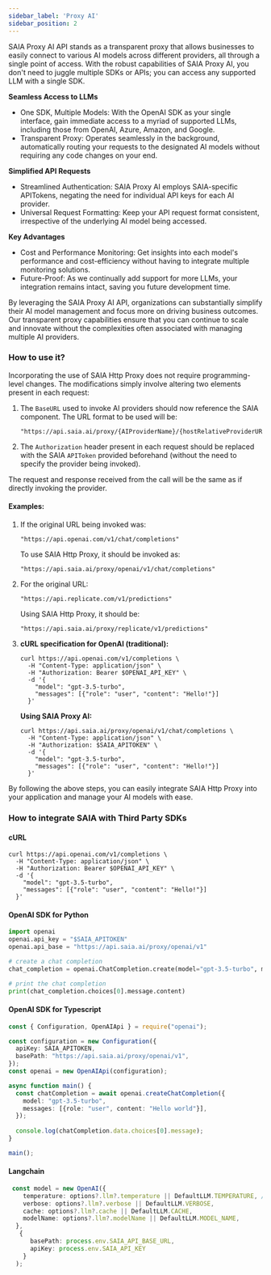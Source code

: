 ```yaml
---
sidebar_label: 'Proxy AI'
sidebar_position: 2
---
```



SAIA Proxy AI API stands as a transparent proxy that allows businesses to easily connect to various AI models across different providers, all through a single point of access. With the robust capabilities of SAIA Proxy AI, you don't need to juggle multiple SDKs or APIs; you can access any supported LLM with a single SDK.

**Seamless Access to LLMs**
- One SDK, Multiple Models: With the OpenAI SDK as your single interface, gain immediate access to a myriad of supported LLMs, including those from OpenAI, Azure, Amazon, and Google.
- Transparent Proxy: Operates seamlessly in the background, automatically routing your requests to the designated AI models without requiring any code changes on your end.

**Simplified API Requests**
- Streamlined Authentication: SAIA Proxy AI employs SAIA-specific APITokens, negating the need for individual API keys for each AI provider.
- Universal Request Formatting: Keep your API request format consistent, irrespective of the underlying AI model being accessed.

**Key Advantages**
- Cost and Performance Monitoring: Get insights into each model's performance and cost-efficiency without having to integrate multiple monitoring solutions.
- Future-Proof: As we continually add support for more LLMs, your integration remains intact, saving you future development time.

By leveraging the SAIA Proxy AI API, organizations can substantially simplify their AI model management and focus more on driving business outcomes. Our transparent proxy capabilities ensure that you can continue to scale and innovate without the complexities often associated with managing multiple AI providers.

### How to use it?

Incorporating the use of SAIA Http Proxy does not require programming-level changes. The modifications simply involve altering two elements present in each request:

1. The `BaseURL` used to invoke AI providers should now reference the SAIA component. The URL format to be used will be: 

    ```
    "https://api.saia.ai/proxy/{AIProviderName}/{hostRelativeProviderURL}"
    ```

2. The `Authorization` header present in each request should be replaced with the SAIA `APIToken` provided beforehand (without the need to specify the provider being invoked).

The request and response received from the call will be the same as if directly invoking the provider.

#### **Examples:**

1. If the original URL being invoked was:

    ```
    "https://api.openai.com/v1/chat/completions"
    ```

    To use SAIA Http Proxy, it should be invoked as:

    ```
    "https://api.saia.ai/proxy/openai/v1/chat/completions"
    ```

2. For the original URL:

    ```
    "https://api.replicate.com/v1/predictions"
    ```

    Using SAIA Http Proxy, it should be:

    ```
    "https://api.saia.ai/proxy/replicate/v1/predictions"
    ```

3. **cURL specification for OpenAI (traditional):**

    ```shell
    curl https://api.openai.com/v1/completions \
      -H "Content-Type: application/json" \
      -H "Authorization: Bearer $OPENAI_API_KEY" \
      -d '{
        "model": "gpt-3.5-turbo",
        "messages": [{"role": "user", "content": "Hello!"}]
      }'
    ```

   **Using SAIA Proxy AI:**

    ```shell
    curl https://api.saia.ai/proxy/openai/v1/chat/completions \
      -H "Content-Type: application/json" \
      -H "Authorization: $SAIA_APITOKEN" \
      -d '{
        "model": "gpt-3.5-turbo",
        "messages": [{"role": "user", "content": "Hello!"}]
      }'
    ``` 

By following the above steps, you can easily integrate SAIA Http Proxy into your application and manage your AI models with ease.


### How to integrate SAIA with Third Party SDKs

#### cURL
```curl
curl https://api.openai.com/v1/completions \
  -H "Content-Type: application/json" \
  -H "Authorization: Bearer $OPENAI_API_KEY" \
  -d '{
    "model": "gpt-3.5-turbo",
    "messages": [{"role": "user", "content": "Hello!"}]
  }'
```
    
#### OpenAI SDK for Python
```python
import openai
openai.api_key = "$SAIA_APITOKEN"
openai.api_base = "https://api.saia.ai/proxy/openai/v1"

# create a chat completion
chat_completion = openai.ChatCompletion.create(model="gpt-3.5-turbo", messages=[{"role": "user", "content": "Hello world"}])

# print the chat completion
print(chat_completion.choices[0].message.content)
```

#### OpenAI SDK for Typescript
```typescript
const { Configuration, OpenAIApi } = require("openai");

const configuration = new Configuration({
  apiKey: SAIA_APITOKEN,
  basePath: "https://api.saia.ai/proxy/openai/v1",  
});
const openai = new OpenAIApi(configuration);

async function main() {
  const chatCompletion = await openai.createChatCompletion({
    model: "gpt-3.5-turbo",
    messages: [{role: "user", content: "Hello world"}],
  });
  
  console.log(chatCompletion.data.choices[0].message);
}

main();
```
#### Langchain
```typescript
 const model = new OpenAI({
    temperature: options?.llm?.temperature || DefaultLLM.TEMPERATURE, // increase temperature to get more creative answers
    verbose: options?.llm?.verbose || DefaultLLM.VERBOSE,
    cache: options?.llm?.cache || DefaultLLM.CACHE,
    modelName: options?.llm?.modelName || DefaultLLM.MODEL_NAME,
  },
   {
      basePath: process.env.SAIA_API_BASE_URL,
      apiKey: process.env.SAIA_API_KEY
    }
  );
```


